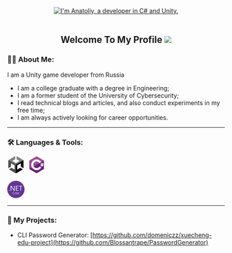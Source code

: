 <div align="center">
    <a href="https://t.me/blossantrape"><img src="https://media4.giphy.com/media/v1.Y2lkPTc5MGI3NjExOHRmOGtnZnV2ajFoMjlmNzQ4bnp4N2J6NHU3a3ZmenZuNG43YWc2diZlcD12MV9pbnRlcm5hbF9naWZfYnlfaWQmY3Q9Zw/qgQUggAC3Pfv687qPC/giphy.gif" width="140" alt="I'm Anatoliy, a developer in C# and Unity."/></a>
</div>

<div align="center"><img src="https://komarev.com/ghpvc/?username=Blossantrape&style=flat-square&color=blueviolet" alt=""/></div>

<h2 align="center">
  Welcome To My Profile <img src="https://media.giphy.com/media/hvRJCLFzcasrR4ia7z/giphy.gif" width="26px"/>
</h2>

### 👨‍💻 About Me:

I am a Unity game developer from Russia

- I am a college graduate with a degree in Engineering;
- I am a former student of the University of Cybersecurity;
- I read technical blogs and articles, and also conduct experiments in my free time;
- I am always actively looking for career opportunities.

---

### 🛠️ Languages & Tools:

<p>
	<img src="https://github.com/devicons/devicon/blob/master/icons/unity/unity-original.svg" title="Java" alt="Java" width="40" height="40"/>&nbsp;
	<img src="https://github.com/devicons/devicon/blob/master/icons/csharp/csharp-original.svg" title="Spring" alt="Spring" width="40" height="40"/>&nbsp;
</p>
<p>
	<img src="https://github.com/devicons/devicon/blob/master/icons/dotnetcore/dotnetcore-original.svg" alt="Maven" width="40" height="40"/>&nbsp;
</p>


---


### 🧵 My Projects:

- CLI Password Generator: [https://github.com/domeniczz/xuecheng-edu-project](https://github.com/Blossantrape/PasswordGenerator)
